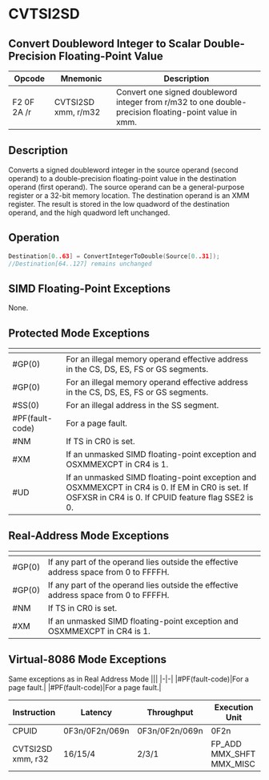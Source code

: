 # CVTSI2SD
 
## Convert Doubleword Integer to Scalar Double- Precision Floating-Point Value
 
 
|Opcode|Mnemonic|Description|
|-|-|-|
|F2 0F 2A /r|CVTSI2SD xmm, r/m32|Convert one signed doubleword integer from r/m32 to one double-precision floating-point value in xmm.|
 
## Description
 
Converts a signed doubleword integer in the source operand (second operand) to a double-precision floating-point value in the destination operand (first operand). The source operand can be a general-purpose register or a 32-bit memory location. The destination operand is an XMM register. The result is stored in the low quadword of the destination operand, and the high quadword left unchanged.
 
 
## Operation
 
```c
Destination[0..63] = ConvertIntegerToDouble(Source[0..31]);
//Destination[64..127] remains unchanged

```
 
 
## SIMD Floating-Point Exceptions
 
None.
 
## Protected Mode Exceptions
 
|[]()||
|-|-|
|#GP(0)|For an illegal memory operand effective address in the CS, DS, ES, FS or GS segments.|
|#GP(0)|For an illegal memory operand effective address in the CS, DS, ES, FS or GS segments.|
|#SS(0)|For an illegal address in the SS segment.|
|#PF(fault-code)|For a page fault.|
|#NM|If TS in CR0 is set.|
|#XM|If an unmasked SIMD floating-point exception and OSXMMEXCPT in CR4 is 1.|
|#UD|If an unmasked SIMD floating-point exception and OSXMMEXCPT in CR4 is 0. If EM in CR0 is set. If OSFXSR in CR4 is 0. If CPUID feature flag SSE2 is 0.|
 
## Real-Address Mode Exceptions
 
|[]()||
|-|-|
|#GP(0)|If any part of the operand lies outside the effective address space from 0 to FFFFH.|
|#GP(0)|If any part of the operand lies outside the effective address space from 0 to FFFFH.|
|#NM|If TS in CR0 is set.|
|#XM|If an unmasked SIMD floating-point exception and OSXMMEXCPT in CR4 is 1.|
 
## Virtual-8086 Mode Exceptions
 
Same exceptions as in Real Address Mode
|[]()||
|-|-|
|#PF(fault-code)|For a page fault.|
|#PF(fault-code)|For a page fault.|
 
|Instruction|Latency|Throughput|Execution Unit|
|-|-|-|-|
|CPUID|0F3n/0F2n/069n|0F3n/0F2n/069n|0F2n|
|CVTSI2SD xmm, r32|16/15/4|2/3/1|FP_ADD MMX_SHFT MMX_MISC|
